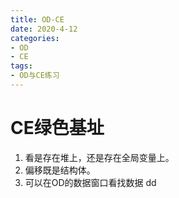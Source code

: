 ```yaml
---
title: OD-CE
date: 2020-4-12
categories: 
- OD
- CE
tags: 
- OD与CE练习
---
```


# CE绿色基址
1. 看是存在堆上，还是存在全局变量上。
2. 偏移既是结构体。
3. 可以在OD的数据窗口看找数据 dd